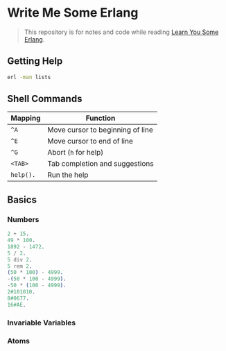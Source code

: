 # Write Me Some Erlang

> This repository is for notes and code while reading [Learn You Some Erlang](https://learnyousomeerlang.com).

## Getting Help

```sh
erl -man lists
```

## Shell Commands

| Mapping | Function |
| --- | --- |
| `^A` | Move cursor to beginning of line |
| `^E` | Move cursor to end of line |
| `^G` | Abort (`h` for help) |
| `<TAB>` | Tab completion and suggestions |
| `help().` | Run the help |

## Basics

### Numbers

```erl
2 + 15.
49 * 100.
1892 - 1472.
5 / 2.
5 div 2.
5 rem 2.
(50 * 100) - 4999.
-(50 * 100 - 4999).
-50 * (100 - 4999).
2#101010.
8#0677.
16#AE.
```

### Invariable Variables

### Atoms
